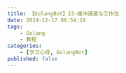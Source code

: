```yaml
---
title: 【GolangBot】23-缓冲通道与工作池
date: 2024-12-17 08:54:19
tags: 
    - Golang
    - 教程
categories:
    - [学习心得, GolangBot]
published: false
---
```


